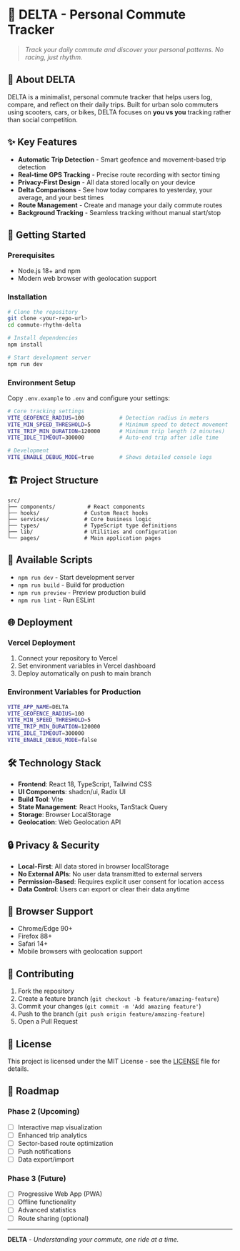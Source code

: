 # 🛵 DELTA - Personal Commute Tracker

> *Track your daily commute and discover your personal patterns. No racing, just rhythm.*

## 🎯 About DELTA

DELTA is a minimalist, personal commute tracker that helps users log, compare, and reflect on their daily trips. Built for urban solo commuters using scooters, cars, or bikes, DELTA focuses on **you vs you** tracking rather than social competition.

## ✨ Key Features

- **Automatic Trip Detection** - Smart geofence and movement-based trip detection
- **Real-time GPS Tracking** - Precise route recording with sector timing
- **Privacy-First Design** - All data stored locally on your device
- **Delta Comparisons** - See how today compares to yesterday, your average, and your best times
- **Route Management** - Create and manage your daily commute routes
- **Background Tracking** - Seamless tracking without manual start/stop

## 🚀 Getting Started

### Prerequisites

- Node.js 18+ and npm
- Modern web browser with geolocation support

### Installation

```bash
# Clone the repository
git clone <your-repo-url>
cd commute-rhythm-delta

# Install dependencies
npm install

# Start development server
npm run dev
```

### Environment Setup

Copy `.env.example` to `.env` and configure your settings:

```bash
# Core tracking settings
VITE_GEOFENCE_RADIUS=100           # Detection radius in meters
VITE_MIN_SPEED_THRESHOLD=5         # Minimum speed to detect movement
VITE_TRIP_MIN_DURATION=120000      # Minimum trip length (2 minutes)
VITE_IDLE_TIMEOUT=300000           # Auto-end trip after idle time

# Development
VITE_ENABLE_DEBUG_MODE=true        # Shows detailed console logs
```

## 🏗️ Project Structure

```
src/
├── components/          # React components
├── hooks/              # Custom React hooks
├── services/           # Core business logic
├── types/              # TypeScript type definitions
├── lib/                # Utilities and configuration
└── pages/              # Main application pages
```

## 🔧 Available Scripts

- `npm run dev` - Start development server
- `npm run build` - Build for production
- `npm run preview` - Preview production build
- `npm run lint` - Run ESLint

## 🌐 Deployment

### Vercel Deployment

1. Connect your repository to Vercel
2. Set environment variables in Vercel dashboard
3. Deploy automatically on push to main branch

### Environment Variables for Production

```bash
VITE_APP_NAME=DELTA
VITE_GEOFENCE_RADIUS=100
VITE_MIN_SPEED_THRESHOLD=5
VITE_TRIP_MIN_DURATION=120000
VITE_IDLE_TIMEOUT=300000
VITE_ENABLE_DEBUG_MODE=false
```

## 🛠️ Technology Stack

- **Frontend**: React 18, TypeScript, Tailwind CSS
- **UI Components**: shadcn/ui, Radix UI
- **Build Tool**: Vite
- **State Management**: React Hooks, TanStack Query
- **Storage**: Browser LocalStorage
- **Geolocation**: Web Geolocation API

## 🔒 Privacy & Security

- **Local-First**: All data stored in browser localStorage
- **No External APIs**: No user data transmitted to external servers
- **Permission-Based**: Requires explicit user consent for location access
- **Data Control**: Users can export or clear their data anytime

## 📱 Browser Support

- Chrome/Edge 90+
- Firefox 88+
- Safari 14+
- Mobile browsers with geolocation support

## 🤝 Contributing

1. Fork the repository
2. Create a feature branch (`git checkout -b feature/amazing-feature`)
3. Commit your changes (`git commit -m 'Add amazing feature'`)
4. Push to the branch (`git push origin feature/amazing-feature`)
5. Open a Pull Request

## 📄 License

This project is licensed under the MIT License - see the [LICENSE](LICENSE) file for details.

## 🎉 Roadmap

### Phase 2 (Upcoming)
- [ ] Interactive map visualization
- [ ] Enhanced trip analytics
- [ ] Sector-based route optimization
- [ ] Push notifications
- [ ] Data export/import

### Phase 3 (Future)
- [ ] Progressive Web App (PWA)
- [ ] Offline functionality
- [ ] Advanced statistics
- [ ] Route sharing (optional)

---

**DELTA** - *Understanding your commute, one ride at a time.*
